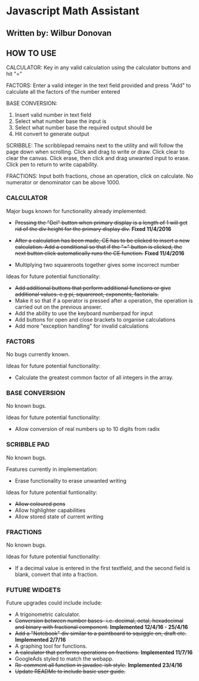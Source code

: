 # Javascript Math Assistant
## Written by: Wilbur Donovan

## HOW TO USE
CALCULATOR: Key in any valid calculation using the calculator
buttons and hit "="

FACTORS: Enter a valid integer in the text field provided and
press "Add" to calculate all the factors of the number entered

BASE CONVERSION:
1. Insert valid number in text field
2. Select what number base the input is
3. Select what number base the required output should be
4. Hit convert to generate output

SCRIBBLE: The scribblepad remains next to the utility and will 
follow the page down when scrolling. Click and drag to write
or draw. Click clear to clear the canvas. Click erase, then 
click and drag unwanted input to erase. Click pen to return
to write capability.

FRACTIONS: Input both fractions, chose an operation, click on
calculate. No numerator or denominator can be above 1000.


### CALCULATOR


Major bugs known for functionality already implemented:

- ~~Pressing the "Del" button when primary display is
    a length of 1 will get rid of the div height for the
    primary display div.~~
    **Fixed 11/4/2016**
    
- ~~After a calculation has been made, CE has to be clicked
    to insert a new calculation. Add a conditional so that 
    if the "=" button is clicked, the next button click 
    automatically runs the CE function.~~ 
    **Fixed 11/4/2016**
    
- Multiplying two squareroots together gives some incorrect
    number
    

Ideas for future potential functionality:

- ~~Add additional buttons that perform additional functions
    or give additional values. e.g pi, squareroot, exponents,
    factorials.~~
- Make it so that if a operator is pressed after a operation,
    the operation is carried out on the previous answer.
- Add the ability to use the keyboard numberpad for input
- Add buttons for open and close brackets to organise calculations
- Add more "exception handling" for invalid calculations
  
  
### FACTORS

  
No bugs currently known.
  
Ideas for future potential functionality:

- Calculate the greatest common factor of all integers
    in the array.
    

### BASE CONVERSION


No known bugs.

Ideas for future potential functionality:

- Allow conversion of real numbers up to 10 digits from radix


### SCRIBBLE PAD

No known bugs.

Features currently in implementation:

- Erase functionality to erase unwanted writing

Ideas for future potential funtionality:

- ~~Allow coloured pens~~
- Allow highlighter capabilities
- Allow stored state of current writing


### FRACTIONS

No known bugs.

Ideas for future potential functionality:

- If a decimal value is entered in the first textfield,
    and the second field is blank, convert that into a 
    fraction.


### FUTURE WIDGETS

Future upgrades could include include:

- A trigonometric calculator.
- ~~Conversion between number bases- i.e. decimal, octal,
    hexadecimal and binary with fractional component.~~
    **Implemented 12/4/16 - 25/4/16**
- ~~Add a "Notebook" div similar to a paintboard to 
    squiggle on, draft etc.~~
    **Implemented 2/7/16**
- A graphing tool for functions.
- ~~A calculator that performs operations on fractions.~~
    **Implemented 11/7/16**
- GoogleAds styled to match the webapp.
- ~~Re-comment all function in javadoc-ish style.~~
    **Implemented 23/4/16**
- ~~Update READMe to include basic user guide.~~
  
  